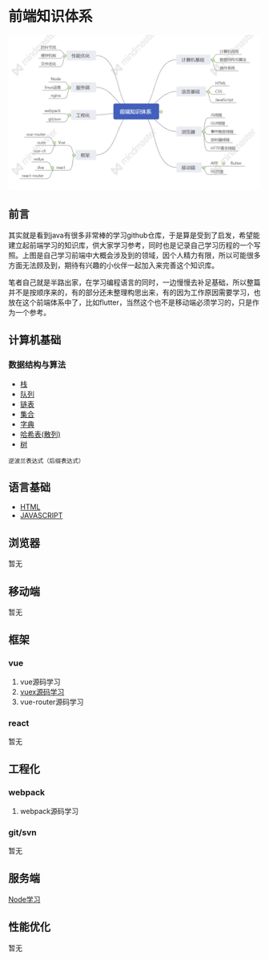 # 前端知识体系

![](./前端知识体系.png)

## 前言
其实就是看到java有很多非常棒的学习github仓库，于是算是受到了启发，希望能建立起前端学习的知识库，供大家学习参考，同时也是记录自己学习历程的一个写照。上图是自己学习前端中大概会涉及到的领域，因个人精力有限，所以可能很多方面无法顾及到，期待有兴趣的小伙伴一起加入来完善这个知识库。

笔者自己就是半路出家，在学习编程语言的同时，一边慢慢去补足基础，所以整篇并不是按顺序来的，有的部分还未整理构思出来，有的因为工作原因需要学习，也放在这个前端体系中了，比如flutter，当然这个也不是移动端必须学习的，只是作为一个参考。

## 计算机基础

### 数据结构与算法

* [栈](./data-structure-and-algorithm/code/stack.js)
* [队列](./data-structure-and-algorithm/code/queue.js)
* [链表](./data-structure-and-algorithm/code/linkedList.js)
* [集合](./data-structure-and-algorithm/code/set.js)
* [字典](./data-structure-and-algorithm/md/dictionary.md)
* [哈希表(散列)](./data-structure-and-algorithm/md/hash.md)
* [树](./data-structure-and-algorithm/md/tree.md)

<small>逆波兰表达式（后缀表达式）</small>

## 语言基础
* [HTML](./language/html.md)
* [JAVASCRIPT](./language/javascript.md)

## 浏览器
暂无

## 移动端
暂无

## 框架

### vue
1. vue源码学习
2. [vuex源码学习](./vuex-src/readme.md)
3. vue-router源码学习

### react
暂无

## 工程化
### webpack
1. webpack源码学习

### git/svn
暂无

## 服务端
[Node学习](./nodejs/nodejs.md)

## 性能优化
暂无
